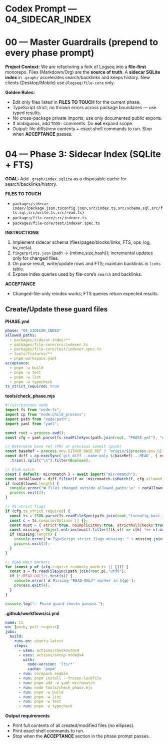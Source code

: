 # Codex Prompt — 04_SIDECAR_INDEX

# 00 — Master Guardrails (prepend to every phase prompt)

**Project Context:** We are refactoring a fork of Logseq into a **file-first** monorepo. Files (Markdown/Org) are the **source of truth**. A **sidecar SQLite index** in `.graph/` accelerates search/backlinks and keeps history. New clients (Desktop/Mobile) use `@logseq/file-core` only.

**Golden Rules:**
- Edit only files listed in **FILES TO TOUCH** for the current phase.
- TypeScript strict; no thrown errors across package boundaries — use typed results.
- No cross-package private imports; use only documented public exports.
- If ambiguous, add `TODO:` comments. Do **not** expand scope.
- Output: file diffs/new contents + exact shell commands to run. Stop when **ACCEPTANCE** passes.


# 04 — Phase 3: Sidecar Index (SQLite + FTS)

**GOAL:** Add `.graph/index.sqlite` as a disposable cache for search/backlinks/history.

**FILES TO TOUCH**
- `packages/sidecar-index/{package.json,tsconfig.json,src/index.ts,src/schema.sql,src/fts.sql,src/write.ts,src/read.ts}`
- `packages/file-core/src/indexer.ts`
- `packages/file-core/test/indexer.spec.ts`

**INSTRUCTIONS**
1) Implement sidecar schema (files/pages/blocks/links, FTS, ops_log, kv_meta).
2) `fingerprints.json` (path → {mtime,size,hash}); incremental updates only for changed files.
3) On parse result, write/update rows and FTS; maintain backlinks in `links` table.
4) Expose index queries used by file-core’s `search` and backlinks.

**ACCEPTANCE**
- Changed-file-only reindex works; FTS queries return expected results.


## Create/Update these guard files

**PHASE.yml**
```yaml
phase: "04_SIDECAR_INDEX"
allowed_paths:
  - packages/sidecar-index/**
  - packages/file-core/src/indexer.ts
  - packages/file-core/test/indexer.spec.ts
  - tools/fixtures/**
  - pnpm-workspace.yaml
acceptance:
  - pnpm -w build
  - pnpm -w test
  - pnpm -w lint
  - pnpm -w typecheck
ts_strict_required: true
```

**tools/check_phase.mjs**
```js
#!/usr/bin/env node
import fs from "node:fs";
import cp from "node:child_process";
import path from "node:path";
import yaml from "yaml";

const root = process.cwd();
const cfg = yaml.parse(fs.readFileSync(path.join(root, "PHASE.yml"), "utf8"));

// Determine base ref (PR) or previous commit (push)
const baseRef = process.env.GITHUB_BASE_REF ? `origin/${process.env.GITHUB_BASE_REF}` : "HEAD~1";
const diff = cp.execSync(`git diff --name-only ${baseRef}...HEAD`, { encoding: "utf8" })
  .trim().split("\n").filter(Boolean);

// Glob match
const { default: micromatch } = await import("micromatch");
const notAllowed = diff.filter(f => !micromatch.isMatch(f, cfg.allowed_paths || []));
if (notAllowed.length) {
  console.error("❌ Files changed outside allowed_paths:\n" + notAllowed.map(s=>" - "+s).join("\n"));
  process.exit(2);
}

// TS strict flags
if (cfg.ts_strict_required) {
  const ts = JSON.parse(fs.readFileSync(path.join(root,"tsconfig.base.json"),"utf8"));
  const c = ts.compilerOptions || {};
  const must = { strict:true, noImplicitAny:true, strictNullChecks:true };
  const missing = Object.entries(must).filter(([k,v]) => c[k] !== v).map(([k])=>k);
  if (missing.length) {
    console.error("❌ TypeScript strict flags missing: " + missing.join(", "));
    process.exit(3);
  }
}

// READ-ONLY markers
for (const p of (cfg.require_readonly_markers || [])) {
  const s = fs.readFileSync(path.join(root,p),"utf8");
  if (!/READ-ONLY/i.test(s)) {
    console.error(`❌ Missing "READ-ONLY" marker in ${p}`);
    process.exit(4);
  }
}

console.log("✅ Phase guard checks passed.");
```

**.github/workflows/ci.yml**
```yaml
name: CI
on: [push, pull_request]
jobs:
  build:
    runs-on: ubuntu-latest
    steps:
      - uses: actions/checkout@v4
      - uses: actions/setup-node@v4
        with:
          node-version: 'lts/*'
          cache: 'pnpm'
      - run: corepack enable
      - run: pnpm install --frozen-lockfile
      - run: pnpm add -w yaml micromatch
      - run: node tools/check_phase.mjs
      - run: pnpm -w build
      - run: pnpm -w lint
      - run: pnpm -w test
      - run: pnpm -w typecheck
```

**Output requirements**
- Print full contents of all created/modified files (no ellipses).
- Print exact shell commands to run.
- Stop when the **ACCEPTANCE** section in the phase prompt passes.
